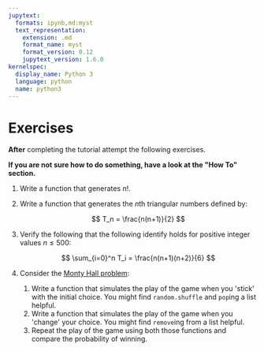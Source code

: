 ```yaml
---
jupytext:
  formats: ipynb,md:myst
  text_representation:
    extension: .md
    format_name: myst
    format_version: 0.12
    jupytext_version: 1.6.0
kernelspec:
  display_name: Python 3
  language: python
  name: python3
---
```


# Exercises

**After** completing the tutorial attempt the following exercises.

**If you are not sure how to do something, have a look at the "How To" section.**

1. Write a function that generates $n!$.
2. Write a function that generates the $n$th triangular numbers defined by:

   $$
       T_n = \frac{n(n+1)}{2}
   $$

3. Verify the following that the following identify holds for positive integer
   values $n\leq 500$:

   $$
       \sum_{i=0}^n T_i = \frac{n(n+1)(n+2)}{6}
   $$

4. Consider the [Monty Hall
   problem](https://en.wikipedia.org/wiki/Monty_Hall_problem):
   1. Write a function that simulates the play of the game when you 'stick' with
      the initial choice. You might find `random.shuffle` and `pop`ing a list
      helpful.
   2. Write a function that simulates the play of the game when you 'change'
      your choice. You might find `remove`ing from a list helpful.
   3. Repeat the play of the game using both those functions and compare the
      probability of winning.

